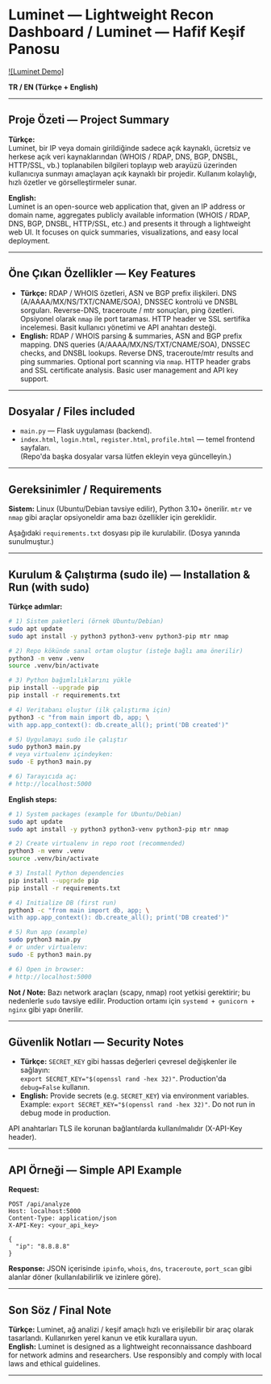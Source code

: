 # Luminet — Lightweight Recon Dashboard / Luminet — Hafif Keşif Panosu


[![Luminet Demo]](video/video.mp4)



**TR / EN (Türkçe + English)**

---

## Proje Özeti — Project Summary

**Türkçe:**  
Luminet, bir IP veya domain girildiğinde sadece açık kaynaklı, ücretsiz ve herkese açık veri kaynaklarından (WHOIS / RDAP, DNS, BGP, DNSBL, HTTP/SSL, vb.) toplanabilen bilgileri toplayıp web arayüzü üzerinden kullanıcıya sunmayı amaçlayan açık kaynaklı bir projedir. Kullanım kolaylığı, hızlı özetler ve görselleştirmeler sunar.

**English:**  
Luminet is an open-source web application that, given an IP address or domain name, aggregates publicly available information (WHOIS / RDAP, DNS, BGP, DNSBL, HTTP/SSL, etc.) and presents it through a lightweight web UI. It focuses on quick summaries, visualizations, and easy local deployment.

---

## Öne Çıkan Özellikler — Key Features

- **Türkçe:** RDAP / WHOIS özetleri, ASN ve BGP prefix ilişkileri. DNS (A/AAAA/MX/NS/TXT/CNAME/SOA), DNSSEC kontrolü ve DNSBL sorguları. Reverse-DNS, traceroute / mtr sonuçları, ping özetleri. Opsiyonel olarak `nmap` ile port taraması. HTTP header ve SSL sertifika incelemesi. Basit kullanıcı yönetimi ve API anahtarı desteği.
- **English:** RDAP / WHOIS parsing & summaries, ASN and BGP prefix mapping. DNS queries (A/AAAA/MX/NS/TXT/CNAME/SOA), DNSSEC checks, and DNSBL lookups. Reverse DNS, traceroute/mtr results and ping summaries. Optional port scanning via `nmap`. HTTP header grabs and SSL certificate analysis. Basic user management and API key support.

---

## Dosyalar / Files included
- `main.py` — Flask uygulaması (backend).  
- `index.html`, `login.html`, `register.html`, `profile.html` — temel frontend sayfaları.  
(Repo'da başka dosyalar varsa lütfen ekleyin veya güncelleyin.)

---

## Gereksinimler / Requirements

**Sistem:** Linux (Ubuntu/Debian tavsiye edilir), Python 3.10+ önerilir. `mtr` ve `nmap` gibi araçlar opsiyoneldir ama bazı özellikler için gereklidir.

Aşağıdaki `requirements.txt` dosyası pip ile kurulabilir. (Dosya yanında sunulmuştur.)

---

## Kurulum & Çalıştırma (sudo ile) — Installation & Run (with sudo)

**Türkçe adımlar:**
```bash
# 1) Sistem paketleri (örnek Ubuntu/Debian)
sudo apt update
sudo apt install -y python3 python3-venv python3-pip mtr nmap

# 2) Repo kökünde sanal ortam oluştur (isteğe bağlı ama önerilir)
python3 -m venv .venv
source .venv/bin/activate

# 3) Python bağımlılıklarını yükle
pip install --upgrade pip
pip install -r requirements.txt

# 4) Veritabanı oluştur (ilk çalıştırma için)
python3 -c "from main import db, app; \
with app.app_context(): db.create_all(); print('DB created')"

# 5) Uygulamayı sudo ile çalıştır
sudo python3 main.py
# veya virtualenv içindeyken:
sudo -E python3 main.py

# 6) Tarayıcıda aç:
# http://localhost:5000
```

**English steps:**
```bash
# 1) System packages (example for Ubuntu/Debian)
sudo apt update
sudo apt install -y python3 python3-venv python3-pip mtr nmap

# 2) Create virtualenv in repo root (recommended)
python3 -m venv .venv
source .venv/bin/activate

# 3) Install Python dependencies
pip install --upgrade pip
pip install -r requirements.txt

# 4) Initialize DB (first run)
python3 -c "from main import db, app; \
with app.app_context(): db.create_all(); print('DB created')"

# 5) Run app (example)
sudo python3 main.py
# or under virtualenv:
sudo -E python3 main.py

# 6) Open in browser:
# http://localhost:5000
```

**Not / Note:** Bazı network araçları (scapy, nmap) root yetkisi gerektirir; bu nedenlerle `sudo` tavsiye edilir. Production ortamı için `systemd + gunicorn + nginx` gibi yapı önerilir.

---

## Güvenlik Notları — Security Notes

- **Türkçe:** `SECRET_KEY` gibi hassas değerleri çevresel değişkenler ile sağlayın:  
  `export SECRET_KEY="$(openssl rand -hex 32)"`. Production'da `debug=False` kullanın.
- **English:** Provide secrets (e.g. `SECRET_KEY`) via environment variables. Example: `export SECRET_KEY="$(openssl rand -hex 32)"`. Do not run in debug mode in production.

API anahtarları TLS ile korunan bağlantılarda kullanılmalıdır (X-API-Key header).

---

## API Örneği — Simple API Example

**Request:**
```http
POST /api/analyze
Host: localhost:5000
Content-Type: application/json
X-API-Key: <your_api_key>

{
  "ip": "8.8.8.8"
}
```

**Response:** JSON içerisinde `ipinfo`, `whois`, `dns`, `traceroute`, `port_scan` gibi alanlar döner (kullanılabilirlik ve izinlere göre).

---

## Son Söz / Final Note

**Türkçe:** Luminet, ağ analizi / keşif amaçlı hızlı ve erişilebilir bir araç olarak tasarlandı. Kullanırken yerel kanun ve etik kurallara uyun.  
**English:** Luminet is designed as a lightweight reconnaissance dashboard for network admins and researchers. Use responsibly and comply with local laws and ethical guidelines.

---

